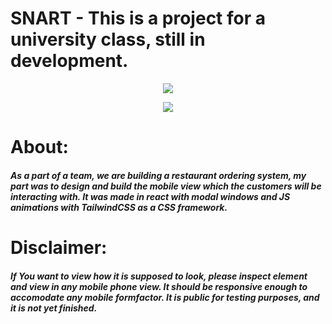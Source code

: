# SNART - This is a project for a university class, still in development.

<p align="center">
<img src="https://user-images.githubusercontent.com/71398993/166266396-9e94b03f-bb85-4758-92a5-d4a87c370db7.png">
</p>
<p align="center">
<img src="https://user-images.githubusercontent.com/71398993/166266409-687f7ab5-efa0-48ee-8ca4-c36ccf799d92.png">
</p>

  <h1> About:
  <h5> As a part of a team, we are building a restaurant ordering system, my part was to design and build the mobile view which the customers will be interacting with. It was made in react with modal windows and JS animations with TailwindCSS as a CSS framework.
   
  <h1> Disclaimer:
  
  <h5> If You want to view how it is supposed to look, please inspect element and view in any mobile phone view. It should be responsive enough to accomodate any mobile formfactor. It is public for testing purposes, and it is not yet finished.
